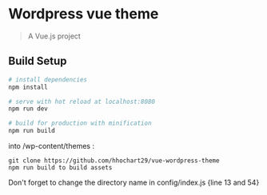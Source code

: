 # Wordpress vue theme

> A Vue.js project

## Build Setup

``` bash
# install dependencies
npm install

# serve with hot reload at localhost:8080
npm run dev

# build for production with minification
npm run build

```

into /wp-content/themes :
```
git clone https://github.com/hhochart29/vue-wordpress-theme 
npm run build to build assets
```
Don't forget to change the directory name in config/index.js {line 13 and 54}
